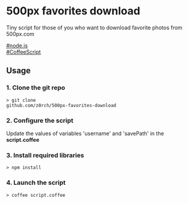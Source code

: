500px favorites download
========================

Tiny script for those of you who want to download favorite photos from 500px.com

[#node.js](http://nodejs.org/) <br/>
[#CoffeeScript](http://coffeescript.org/)

Usage
-----

### 1. Clone the git repo

<code>> git clone github.com/z0rch/500px-favorites-download</code>

### 2. Configure the script

Update the values of variables 'username' and 'savePath' in the <b>script.coffee</b>

### 3. Install required libraries

<code>> npm install</code>

### 4. Launch the script

<code>> coffee script.coffee</code>

